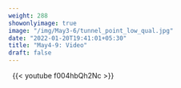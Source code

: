 ```yaml
---
weight: 288
showonlyimage: true
image: "/img/May3-6/tunnel_point_low_qual.jpg"
date: "2022-01-20T19:41:01+05:30"
title: "May4-9: Video"
draft: false
---
```


&nbsp;
{{< youtube f004hbQh2Nc >}}
&nbsp;
